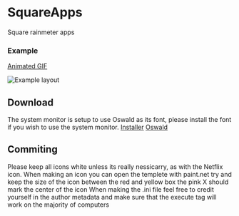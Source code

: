# SquareApps
Square rainmeter apps

### Example
[Animated GIF](https://gfycat.com/KaleidoscopicEllipticalBlackmamba)

![Example layout](https://i.imgur.com/sliXWjv.jpg)

## Download
The system monitor is setup to use Oswald as its font, please install the font if you wish to use the system monitor.
[Installer](https://github.com/Filip9696/SquareApps/releases/download/2.0/SquareApps_2.0.rmskin)
[Oswald](https://github.com/google/fonts/raw/master/ofl/oswald/Oswald-Regular.ttf)

## Commiting
Please keep all icons white unless its really nessicarry, as with the Netflix icon.
When making an icon you can open the templete with paint.net try and keep the size of the icon between the red and yellow box the pink X should mark the center of the icon
When making the .ini file feel free to credit yourself in the author metadata and make sure that the execute tag will work on the majority of computers
